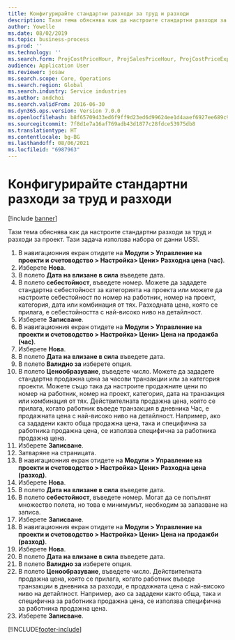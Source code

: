 ```yaml
---
title: Конфигурирайте стандартни разходи за труд и разходи
description: Тази тема обяснява как да настроите стандартни разходи за труд и разходи за проект.
author: Yowelle
ms.date: 08/02/2019
ms.topic: business-process
ms.prod: ''
ms.technology: ''
ms.search.form: ProjCostPriceHour, ProjSalesPriceHour, ProjCostPriceExpense, ProjSalesPriceCost
audience: Application User
ms.reviewer: josaw
ms.search.scope: Core, Operations
ms.search.region: Global
ms.search.industry: Service industries
ms.author: andchoi
ms.search.validFrom: 2016-06-30
ms.dyn365.ops.version: Version 7.0.0
ms.openlocfilehash: b8f65709433ed6f9ff9d23ed6d99624ee1d4aaef6927ee689c9f7651807340c5
ms.sourcegitcommit: 7f8d1e7a16af769adb43d1877c28fdce53975db8
ms.translationtype: HT
ms.contentlocale: bg-BG
ms.lasthandoff: 08/06/2021
ms.locfileid: "6987963"
---
```

# <a name="configure-standard-costs-for-labor-and-expenses"></a>Конфигурирайте стандартни разходи за труд и разходи

[!include [banner](../../includes/banner.md)]

Тази тема обяснява как да настроите стандартни разходи за труд и разходи за проект. Тази задача използва набора от данни USSI.

1. В навигационния екран отидете на **Модули > Управление на проекти и счетоводство > Настройка> Цени> Разходна цена (час)**.
2. Изберете **Нова**.
3. В полето **Дата на влизане в сила** въведете дата.
4. В полето **себестойност**, въведете номер. Можете да зададете стандартна себестойност за категорията на проекта или можете да настроите себестойност по номер на работник, номер на проект, категория, дата или комбинация от тях. Разходната цена, която се прилага, е себестойността с най-високо ниво на детайлност.  
5. Изберете **Записване**.
6. В навигационния екран отидете на **Модули > Управление на проекти и счетоводство > Настройка> Цени> Цена на продажба (час)**.
7. Изберете **Нова**.
8. В полето **Дата на влизане в сила** въведете дата.
9. В полето **Валидно за** изберете опция.
10. В полето **Ценообразуване**, въведете число. Можете да зададете стандартна продажна цена за часови транзакции или за категория проекти. Можете също така да настроите продажните цени по номер на работник, номер на проект, категория, дата на транзакция или комбинация от тях. Действителната продажна цена, която се прилага, когато работник въведе транзакция в дневника Час, е продажната цена с най-високо ниво на детайлност. Например, ако са зададени както обща продажна цена, така и специфична за работника продажна цена, се използва специфична за работника продажна цена.  
11. Изберете **Записване**.
12. Затваряне на страницата.
13. В навигационния екран отидете на **Модули > Управление на проекти и счетоводство > Настройка> Цени> Разходна цена (разход)**.
14. Изберете **Нова**.
15. В полето **Дата на влизане в сила** въведете дата.
16. В полето **себестойност**, въведете номер. Могат да се попълнят множество полета, но това е минимумът, необходим за запазване на записа.  
17. Изберете **Записване**.
18. В навигационния екран отидете на **Модули > Управление на проекти и счетоводство > Настройка> Цени> Цена на продажби (разход)**.
19. Изберете **Нова**.
20. В полето **Дата на влизане в сила** въведете дата.
21. В полето **Валидно за** изберете опция.
22. В полето **Ценообразуване**, въведете число. Действителната продажна цена, която се прилага, когато работник въведе транзакции в дневника за разходи, е продажната цена с най-високо ниво на детайлност. Например, ако са зададени както обща, така и специфична за работника продажна цена, се използва специфична за работника продажна цена.  
23. Изберете **Записване**.



[!INCLUDE[footer-include](../../includes/footer-banner.md)]